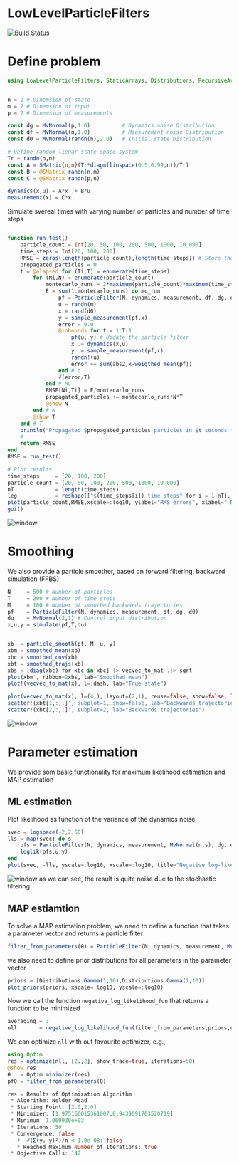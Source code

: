 # LowLevelParticleFilters

[![Build Status](https://travis-ci.org/baggepinnen/LowLevelParticleFilters.jl.svg?branch=master)](https://travis-ci.org/baggepinnen/LowLevelParticleFilters.jl)

# Define problem
```julia
using LowLevelParticleFilters, StaticArrays, Distributions, RecursiveArrayTools


n = 2 # Dinemsion of state
m = 2 # Dinemsion of input
p = 2 # Dinemsion of measurements

const dg = MvNormal(p,1.0)          # Dynamics noise Distribution
const df = MvNormal(n,1.0)          # Measurement noise Distribution
const d0 = MvNormal(randn(n),2.0)   # Initial state Distribution

# Define random lienar state-space system
Tr = randn(n,n)
const A = SMatrix{n,n}(Tr*diagm(linspace(0.5,0.99,n))/Tr)
const B = @SMatrix randn(n,m)
const C = @SMatrix randn(p,n)

dynamics(x,u) = A*x .+ B*u
measurement(x) = C*x
```

Simulate svereal times with varying number of particles and number of time steps
```julia

function run_test()
    particle_count = Int[20, 50, 100, 200, 500, 1000, 10_000]
    time_steps = Int[20, 100, 200]
    RMSE = zeros(length(particle_count),length(time_steps)) # Store the RMS errors
    propagated_particles = 0
    t = @elapsed for (Ti,T) = enumerate(time_steps)
        for (Ni,N) = enumerate(particle_count)
            montecarlo_runs = 2*maximum(particle_count)*maximum(time_steps) ÷ T ÷ N
            E = sum(1:montecarlo_runs) do mc_run
                pf = ParticleFilter(N, dynamics, measurement, df, dg, d0)
                u = randn(m)
                x = rand(d0)
                y = sample_measurement(pf,x)
                error = 0.0
                @inbounds for t = 1:T-1
                    pf(u, y) # Update the particle filter
                    x .= dynamics(x,u)
                    y .= sample_measurement(pf,x)
                    randn!(u)
                    error += sum(abs2,x-weigthed_mean(pf))
                end # t
                √(error/T)
            end # MC
            RMSE[Ni,Ti] = E/montecarlo_runs
            propagated_particles += montecarlo_runs*N*T
            @show N
        end # N
        @show T
    end # T
    println("Propagated $propagated_particles particles in $t seconds for an average of $(propagated_particles/t) particles per second")
    #
    return RMSE
end
RMSE = run_test()

# Plot results
time_steps     = [20, 100, 200]
particle_count = [20, 50, 100, 200, 500, 1000, 10_000]
nT             = length(time_steps)
leg            = reshape(["$(time_steps[i]) time steps" for i = 1:nT], 1,:)
plot(particle_count,RMSE,xscale=:log10, ylabel="RMS errors", xlabel=" Number of particles", lab=leg)
gui()
```
![window](figs/rmse.png)

# Smoothing

We also provide a particle smoother, based on forward filtering, backward simulation (FFBS)
```julia
N     = 500 # Number of particles
T     = 200 # Number of time steps
M     = 100 # Number of smoothed backwards trajectories
pf    = ParticleFilter(N, dynamics, measurement, df, dg, d0)
du    = MvNormal(2,1) # Control input distribution
x,u,y = simulate(pf,T,du)


xb  = particle_smooth(pf, M, u, y)
xbm = smoothed_mean(xb)
xbc = smoothed_cov(xb)
xbt = smoothed_trajs(xb)
xbs = [diag(xbc) for xbc in xbc] |> vecvec_to_mat .|> sqrt
plot(xbm', ribbon=2xbs, lab="Smoothed mean")
plot!(vecvec_to_mat(x), l=:dash, lab="True state")

plot(vecvec_to_mat(x), l=(4,), layout=(2,1), reuse=false, show=false, lab="True state")
scatter!(xbt[1,:,:]', subplot=1, show=false, lab="Backwards trajectories")
scatter!(xbt[2,:,:]', subplot=2, lab="Backwards trajectories")
```
![window](figs/smooth.png)

# Parameter estimation
We provide som basic functionality for maximum likelihood estimation and MAP estimation

## ML estimation
Plot likelihood as function of the variance of the dynamics noise
```julia
svec = logspace(-2,2,50)
lls = map(svec) do s
    pfs = ParticleFilter(N, dynamics, measurement, MvNormal(n,s), dg, d0)
    loglik(pfs,u,y)
end
plot(svec, -lls, yscale=:log10, xscale=:log10, title="Negative log-likelihood", xlabel="Dynamics noise variance")
```
![window](figs/svec.png)
as we can see, the result is quite noise due to the stochastic filtering.


## MAP estiamtion
To solve a MAP estimation problem, we need to define a function that takes a parameter vector and returns a particle filter
```julia
filter_from_parameters(θ) = ParticleFilter(N, dynamics, measurement, MvNormal(n,θ[1]), MvNormal(p,θ[2]), d0)
```
we also need to define prior distributions for all parameters in the parameter vector

```julia
priors = [Distributions.Gamma(1,10),Distributions.Gamma(1,10)]
plot_priors(priors, xscale=:log10, yscale=:log10)
```
Now we call the function `negative_log_likelihood_fun` that returns a function to be minimized
```julia
averaging = 3
nll       = negative_log_likelihood_fun(filter_from_parameters,priors,u,y,averaging)
```
We can optimize `nll` with out favourite optimizer, e.g.,
```julia
using Optim
res = optimize(nll, [2.,2], show_trace=true, iterations=50)
@show res
θ   = Optim.minimizer(res)
pfθ = filter_from_parameters(θ)
```
```julia
res = Results of Optimization Algorithm
 * Algorithm: Nelder-Mead
 * Starting Point: [2.0,2.0]
 * Minimizer: [1.975160015361007,0.9439091703520719]
 * Minimum: 1.060930e+03
 * Iterations: 50
 * Convergence: false
   *  √(Σ(yᵢ-ȳ)²)/n < 1.0e-08: false
   * Reached Maximum Number of Iterations: true
 * Objective Calls: 142
```
